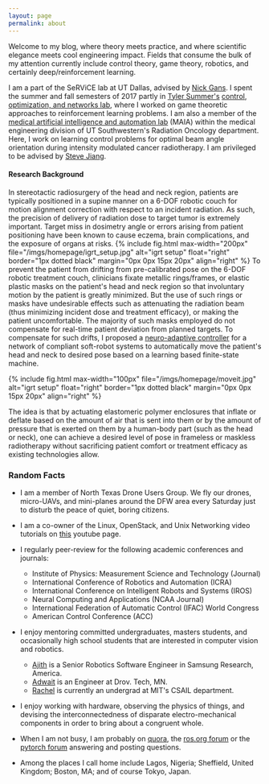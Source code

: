 ```yaml
---
layout: page
permalink: about
---
```


<?php include_once("analyticstracking.php") ?>

<!-- <img src="/downloads/Pat.jpg" alt="Me" align="right" style="width:100px;height:100px;"> -->
Welcome to my blog, where theory meets practice, and where scientific elegance meets cool engineering impact. Fields that consume the bulk of my attention currently include control theory, game theory, robotics, and certainly deep/reinforcement learning.

<!-- My work explores better model representation in dynamical systems using state-of-the-art neural network function approximators to determine accurate system models, for example in adaptive control or model predictive control of complex nonlinear systems. My background is in Physics and Control theory and I spend my PhD research exploring better ways of automating motion alignment correction systems in clinical cancer radiotherapy of malignant cancers of the head and neck region. The novelty of my work includes (i) the design and use of soft robots with morphological computation properties to dynamically adjust patient motion along desired degrees of freedom during cancer radiotherapy treatment; (ii) adaptive function approximators to model these coupled nonlinearities.  As these soft actuators are nonlinear, a lot of effort goes into formulating the model properties of the hardware in order to obtain an effective controller that can deliver the required sub-millimeter and sub-degree accuracy. Owing to the recent advances in sequential deep learning frameworks in terms of their accuracy and precision in generating powerful models for tasks including speech recognition and machine language translation, I leverage on these technologies to create dynamic models of the patient testbed and to design appropriate adaptive controllers to scale. -->

I am a part of the SeRViCE lab at UT Dallas, advised by [Nick Gans](www.utdallas.edu/~ngans). I spent the summer and fall semesters of 2017 partly in [Tyler Summer's](http://me.utdallas.edu/people/summers.html) [control, optimization, and networks lab](http://www.utdallas.edu/~tyler.summers/), where I worked on game theoretic approaches to reinforcement learning problems.
I am also a member of the [medical artificial intelligence and automation lab](http://www.utsouthwestern.edu/labs/maia/about/meet-our-team.html) (MAIA) within the medical engineering division of UT Southwestern's Radiation Oncology department. Here, I work on learning control problems for optimal beam angle orientation during intensity modulated cancer radiotherapy. I am privileged to be advised by [Steve Jiang](http://profiles.utsouthwestern.edu/profile/150563/steve-jiang.html).

#### Research Background

In stereotactic radiosurgery of the head and neck region, patients are typically positioned in a supine manner on a 6-DOF robotic couch for motion alignment correction with respect to an incident radiation. As such, the precision of delivery of radiation dose to target tumor is extremely important. Target miss in dosimetry angle or errors arising from patient positioning have been known to cause eczema, brain complications, and the exposure of organs at risks.
{% include fig.html
max-width="200px" file="/imgs/homepage/igrt_setup.jpg" alt="igrt setup"
float="right"  border="1px dotted black"  margin="0px 0px 15px 20px" align="right"
 %}
To prevent the patient from drifting from pre-calibrated pose on the 6-DOF robotic treatment couch, clinicians fixate metallic rings/frames, or elastic plastic masks on the patient's head and neck region so that involuntary motion by the patient is greatly minimized. But the use of such rings or masks have undesirable effects such as attenuating the radiation beam (thus minimizing incident dose and treatment efficacy), or making the patient uncomfortable.
The majority of such masks employed do not compensate for real-time patient deviation from planned targets. To compensate for such drifts, I proposed a [neuro-adaptive controller][iros-paper] for a network of compliant soft-robot systems to automatically move the patient's head and neck to desired pose based on a learning based finite-state machine.

{% include fig.html
max-width="100px" file="/imgs/homepage/moveit.jpg" alt="igrt setup"
float="right"  border="1px dotted black"  margin="0px 0px 15px 20px" align="right"
 %}

The idea is that by actuating elastomeric polymer enclosures that inflate or deflate based on the amount of air that is sent into them or by the amount of pressure that is exerted on them by a human-body part (such as the head or neck), one can achieve a desired level of pose in frameless or maskless radiotherapy without sacrificing patient comfort or treatment efficacy as existing technologies allow.

### Random Facts

+ I am a member of North Texas Drone Users Group. We fly our drones, micro-UAVs, and mini-planes around the DFW area every Saturday just to disturb the peace of quiet, boring citizens.

+ I am a co-owner of the Linux, OpenStack, and Unix Networking video tutorials on [this](https://www.youtube.com/channel/UC-0PMn0rKV_ZOHF-qX6N3fQ/videos) youtube page.

+ I regularly peer-review for the following academic conferences and journals:
    - Institute of Physics: Measurement Science and Technology (Journal)
    - International Conference of Robotics and Automation (ICRA)
    - International Conference on Intelligent Robots and Systems (IROS)
    - Neural Computing and Applications (NCAA Journal)
    - International Federation of Automatic Control (IFAC) World Congress
    - American Control Conference (ACC)


+ I enjoy mentoring committed undergraduates, masters students, and occasionally high school students that are interested in computer vision and robotics.
    -   [Ajith](https://www.linkedin.com/in/ajithvenkateswaran) is a Senior Robotics Software Engineer in Samsung Research, America.
    -   [Adwait](https://www.linkedin.com/in/adwaitkulkarni93) is an Engineer at Drov. Tech, MN.
    -   [Rachel](https://github.com/rsthomp) is currently an undergrad at MIT's CSAIL department.

+   I enjoy working with hardware, observing the physics of things, and devising the interconnectedness of disparate electro-mechanical components in order to bring about a congruent whole.

<!-- + I still consider Sheffield my adopted home. Biggest village in Yorkshire, where I've made some of my biggest mistakes; where I've met some of the best people I could ever hope to know. City of hills. Home of the Yorkshire pudding. Of thee I sing! -->

+   When I am not busy, I am probably on [quora](https://www.quora.com/profile/Lekan-4), the [ros.org forum](http://answers.ros.org) or the [pytorch forum](http://discuss.pytorch.org) answering and posting questions.

+   Among the places I call home include Lagos, Nigeria; Sheffield, United Kingdom; Boston, MA; and of course Tokyo, Japan.

[iros-paper]: https://arxiv.org/abs/1703.03821v3
